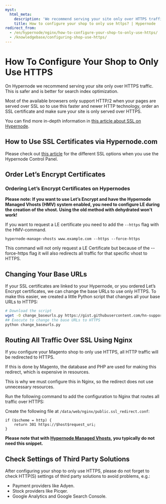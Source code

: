 ```yaml
---
myst:
  html_meta:
    description: 'We recommend serving your site only over HTTPS traffic. This is safer and is better for search index optimization. Configure your shop with these steps. '
    title: How to configure your shop to only use https? | Hypernode
redirect_from:
  - /en/hypernode/nginx/how-to-configure-your-shop-to-only-use-https/
  - /knowledgebase/configuring-shop-use-https/
---
```


<!-- source: https://support.hypernode.com/en/hypernode/nginx/how-to-configure-your-shop-to-only-use-https/ -->

# How To Configure Your Shop to Only Use HTTPS

On Hypernode we recommend serving your site only over HTTPS traffic. This is safer and is better for search index optimization.

Most of the available browsers only support HTTP/2 when your pages are served over SSL so to use this faster and newer HTTP technology, order an SSL certificate and make sure your site is only served over HTTPS.

You can find more in-depth information in [this article about SSL on Hypernode](../ssl/how-to-use-ssl-certificates-on-your-hypernode-when-ordered-via-hypernode-com.md).

## How to Use SSL Certificates via Hypernode.com

Please check out [this article](../ssl/how-to-use-ssl-certificates-on-your-hypernode-when-ordered-via-hypernode-com.md) for the different SSL options when you use the Hypernode Control Panel.

## Order Let’s Encrypt Certificates

### Ordering Let’s Encrypt Certificates on Hypernodes

**Please note: If you want to use Let’s Encrypt and have the Hypernode Managed Vhosts (HMV) system enabled, you need to configure LE during the creation of the vhost. Using the old method with dehydrated won't work!**

If you want to request a LE certificate you need to add the `--https` flag with the HMV-command.

`hypernode-manage-vhosts www.example.com --https --force-https`

This command will not only request a LE Certificate but because of the --force-https flag it will also redirects all traffic for that specific vhost to HTTPS.

## Changing Your Base URLs

If your SSL certificates are linked to your Hypernode, or you ordered Let’s Encrypt certificates, we can change the base URLs to use only HTTPS. To make this easier, we created a little Python script that changes all your base URLs to HTTPS:

```bash
# Download the script
wget -O change_baseurls.py https://gist.githubusercontent.com/hn-support/0c76ebb5615a5be789997db2ae40bcdd/raw/
## Execute to change the base URLs to HTTPS
python change_baseurls.py
```

## Routing All Traffic Over SSL Using Nginx

If you configure your Magento shop to only use HTTPS, all HTTP traffic will be redirected to HTTPS.

If this is done by Magento, the database and PHP are used for making this redirect, which is expensive in resources.

This is why we must configure this in Nginx, so the redirect does not use unnecessary resources.

Run the following command to add the configuration to Nginx that routes all traffic over HTTPS:

Create the following file at `/data/web/nginx/public.ssl_redirect.conf`:

```nginx
if ($scheme = http) {
    return 301 https://$host$request_uri;
}
```

**Please note that with [Hypernode Managed Vhosts](hypernode-managed-vhosts.md), you typically do not need this snippet.**

## Check Settings of Third Party Solutions

After configuring your shop to only use HTTPS, please do not forget to check HTTP(S) settings of third party solutions to avoid problems, e.g.:

- Payment providers like Adyen.
- Stock providers like Picqer.
- Google Analytics and Google Search Console.
